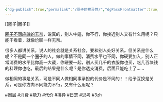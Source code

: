 ```yaml
---
{"dg-publish":true,"permalink":"/圈子的排异性/","dgPassFrontmatter":true,"noteIcon":""}
---
```



[[圈子\|圈子]]

[圈子不同应融的无奈](https://www.tiktok.com/t/ZT8yHgLbY/)，说真的，别人牛逼，你不行，你接近别人又有什么用呢？只能干看着，就像尬聊一样无奈。

很多人都讲关系，说人的社会就是关系社会，要和别人处好关系。但关系是什么呢？不是同一个圈子的人，做的事情不同，消费水平也不同，你硬要加入，别人正常消费的水平比你高一大截，你硬要一起，别人买几千的衣服你也买，吃几百块钱的料理你也吃，最后的结果是什么呢？是你透支消费，后面只能吃土了……

做相同的事是关系，可是不同人做相同事承担的代价是不同的！！给予互换是关系，可是你方向不同能力不行，又有什么用呢？

#圈层 #消费 #能力 #代价 #排异 #日志 #思考 #3zh 